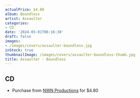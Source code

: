 ```yaml
---
actualPrice: $4.80
album: Boundless
artist: Assaulter
categories:
- CD
date: '2024-03-01T06:16:38'
draft: false
images:
- /images/covers/assaulter-boundless.jpg
inStock: true
thumbnailImage: /images/covers/assaulter-boundless-thumb.jpg
title: Assaulter - Boundless
---
```


## CD
* Purchase from [NWN Productions](http://shop.nwnprod.com/index.php?route=product/product&path=93&product_id=2269&sort=pd.name&order=ASC) for $4.80
